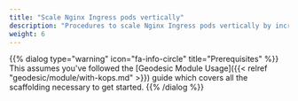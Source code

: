 ```yaml
---
title: "Scale Nginx Ingress pods vertically"
description: "Procedures to scale Nginx Ingress pods vertically by increasing CPU and memory limits"
weight: 6
---
```


{{% dialog type="warning" icon="fa-info-circle" title="Prerequisites" %}}
This assumes you've followed the [Geodesic Module Usage]({{< relref "geodesic/module/with-kops.md" >}}) guide which covers all the scaffolding necessary to get started.
{{% /dialog %}}
